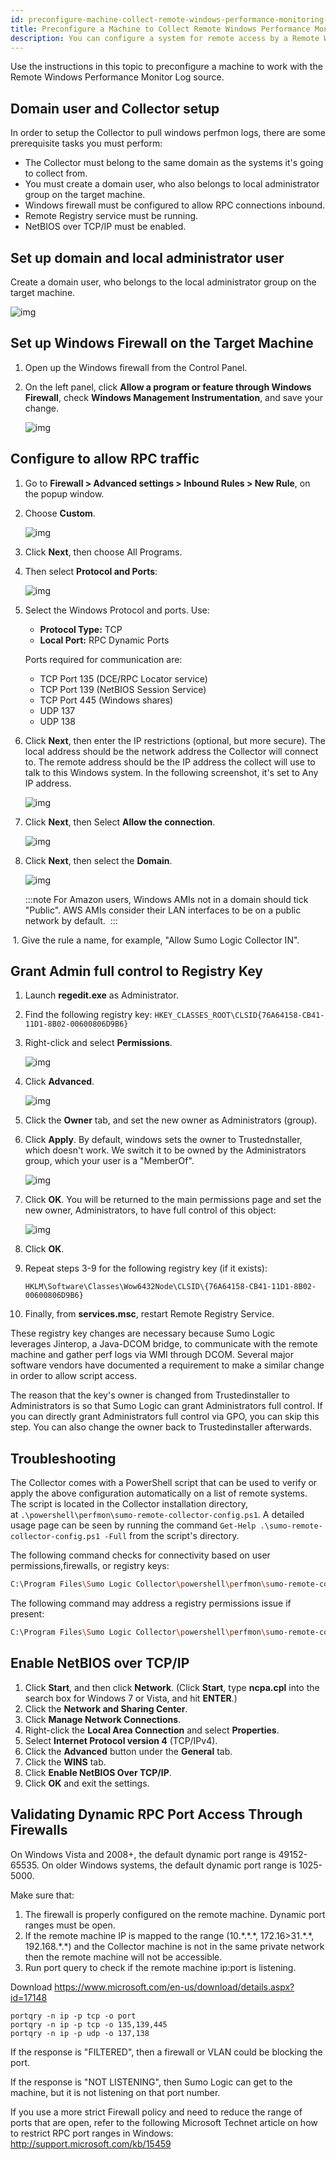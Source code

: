 ```yaml
---
id: preconfigure-machine-collect-remote-windows-performance-monitoring-logs
title: Preconfigure a Machine to Collect Remote Windows Performance Monitoring Logs
description: You can configure a system for remote access by a Remote Windows Performance Monitoring Log Source.
---
```



Use the instructions in this topic to preconfigure a machine to work
with the Remote Windows Performance Monitor Log source.

## Domain user and Collector setup

In order to setup the Collector to pull windows perfmon logs, there
are some prerequisite tasks you must perform:

* The Collector must belong to the same domain as the systems it's going to collect from.
* You must create a domain user, who also belongs to local administrator group on the target machine.
* Windows firewall must be configured to allow RPC connections inbound.
* Remote Registry service must be running.
* NetBIOS over TCP/IP must be enabled.

## Set up domain and local administrator user

Create a domain user, who belongs to the local administrator group on the target machine.

![img](/img/send-data/ad-users.png)

## Set up Windows Firewall on the Target Machine

1. Open up the Windows firewall from the Control Panel.
1. On the left panel, click **Allow a program or feature through Windows Firewall**, check **Windows Management Instrumentation**, and save your change.   

    ![img](/img/send-data/wmi_firewall.png)

## Configure to allow RPC traffic

1. Go to **Firewall \> Advanced settings \> Inbound Rules \> New Rule**, on the popup window.  
1. Choose **Custom**.  

    ![img](/img/send-data/rule_custom.png)

1. Click **Next**, then choose All Programs.  
1. Then select **Protocol and Ports**:

    ![img](/img/send-data/ports_rule.png)

1. Select the Windows Protocol and ports. Use: 

   * **Protocol Type:** TCP
   * **Local Port:** RPC Dynamic Ports

   Ports required for communication are:    

   * TCP Port 135 (DCE/RPC Locator service)
   * TCP Port 139 (NetBIOS Session Service)
   * TCP Port 445 (Windows shares)
   * UDP 137
   * UDP 138

1. Click **Next**, then enter the IP restrictions (optional, but more secure). The local address should be the network address the Collector will connect to. The remote address should be the IP address the collect will use to talk to this Windows system. In the following screenshot, it's set to Any IP address.

    ![img](/img/send-data/new_rule.png)

1. Click **Next**, then Select **Allow the connection**.

    ![img](/img/send-data/allow_connection.png)

1. Click **Next**, then select the **Domain**.

    ![img](/img/send-data/aws_firewall.png) 

    :::note
    For Amazon users, Windows AMIs not in a domain should tick "Public". AWS AMIs consider their LAN interfaces to be on a public network by default. 
    :::

 1. Give the rule a name, for example, "Allow Sumo Logic Collector IN".

## Grant Admin full control to Registry Key

1. Launch **regedit.exe** as Administrator.  
1. Find the following registry key: `HKEY_CLASSES_ROOT\CLSID{76A64158-CB41-11D1-8B02-00600806D9B6}`  
1. Right-click and select **Permissions**.

    ![img](/img/send-data/reg_perms.png)

1. Click **Advanced**.

    ![img](/img/send-data/reg_perms_adv.png)

1. Click the **Owner** tab, and set the new owner as Administrators (group). 

1. Click **Apply**. By default, windows sets the owner to Trustednstaller, which doesn't work. We switch it to be owned by the Administrators group, which your user is a "MemberOf".

    ![img](/img/send-data/reg_perms_admin.png)

1. Click **OK**. You will be returned to the main permissions page and set the new owner, Administrators, to have full control of this object:

    ![img](/img/send-data/reg_perms_full.png)

1. Click **OK**.

1. Repeat steps 3-9 for the following registry key (if it exists):

    `HKLM\Software\Classes\Wow6432Node\CLSID\{76A64158-CB41-11D1-8B02-00600806D9B6}`

1. Finally, from **services.msc**, restart Remote Registry Service. 

These registry key changes are necessary because Sumo Logic leverages Jinterop, a Java-DCOM bridge, to communicate with the remote machine and gather perf logs via WMI through DCOM. Several major software vendors have documented a requirement to make a similar change in order to allow script access. 

The reason that the key's owner is changed from Trustedinstaller to Administrators is so that Sumo Logic can grant Administrators full control. If you can directly grant Administrators full control via GPO, you can skip this step. You can also change the owner back to Trustedinstaller afterwards.

## Troubleshooting

The Collector comes with a PowerShell script that can be used to verify or apply the above configuration automatically on a list of remote systems. The script is located in the Collector installation directory, at `.\powershell\perfmon\sumo-remote-collector-config.ps1`. A detailed usage page can be seen by running the command `Get-Help .\sumo-remote-collector-config.ps1 -Full` from the script's directory.

The following command checks for connectivity based on user permissions,firewalls, or registry keys:

```bash
C:\Program Files\Sumo Logic Collector\powershell\perfmon\sumo-remote-collector-config.ps1 -computernames "<name>" -credential $ps_cred -check
```

The following command may address a registry permissions issue if
present:

```bash
C:\Program Files\Sumo Logic Collector\powershell\perfmon\sumo-remote-collector-config.ps1 -computernames "<name>" -credential $ps_cred -apply
```

## Enable NetBIOS over TCP/IP

1. Click **Start**, and then click **Network**. (Click **Start**, type ****ncpa.cpl**** into the search box for Windows 7 or Vista, and hit **ENTER**.)
1. Click the **Network and Sharing Center**.
1. Click **Manage Network Connections**.
1. Right-click the **Local Area Connection** and select **Properties**.
1. Select **Internet Protocol version 4** (TCP/IPv4).
1. Click the **Advanced** button under the **General** tab.
1. Click the **WINS** tab.
1. Click **Enable NetBIOS Over TCP/IP**.
1. Click **OK** and exit the settings.

## Validating Dynamic RPC Port Access Through Firewalls

On Windows Vista and 2008+, the default dynamic port range is 49152-65535. On older Windows systems, the default dynamic port range is 1025-5000.

Make sure that:

1. The firewall is properly configured on the remote machine. Dynamic port ranges must be open. 
1. If the remote machine IP is mapped to the range (10.\*.\*.\*, 172.16\>31.\*.\*, 192.168.\*.\*) and the Collector machine is not in the same private network then the remote machine will not be accessible. 
1. Run port query to check if the remote machine ip:port is listening.

Download https://www.microsoft.com/en-us/download/details.aspx?id=17148

```
portqry -n ip -p tcp -o port
portqry -n ip -p tcp -o 135,139,445
portqry -n ip -p udp -o 137,138
```

If the response is "FILTERED", then a firewall or VLAN could be blocking the port. 

If the response is "NOT LISTENING", then Sumo Logic can get to the machine, but it is not listening on that port number.

If you use a more strict Firewall policy and need to reduce the range of ports that are open, refer to the following Microsoft Technet article on how to restrict RPC port ranges in Windows: http://support.microsoft.com/kb/15459

